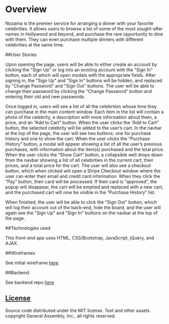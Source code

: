 # Overview

Nozama is the premier service for arranging a dinner with your favorite
celebrities. It allows users to browse a list of some of the most sought-after
names in Hollywood and beyond, and purchase the rare opportunity to dine with
them. They can even purchase multiple dinners with different celebrities at the
same time.

##User Stories

Upon opening the page, users will be able to either create an account by
clicking the "Sign Up" or log into an existing account with the "Sign In"
button, each of which will open modals with the appropriate fields. After
signing in, the "Sign Up" and "Sign In" buttons will be hidden, and replaced
by "Change Password" and "Sign Out" buttons. The user will be able to change
their password by clicking the "Change Password" button and entering their old
and new passwords.

Once logged in, users will see a list of all the celebrities whose time they
can purchase in the main content window. Each item in the list will contain a
photo of the celebrity, a description with more information about them, a
price, and an “Add to Cart” button. When the user clicks the “Add to Cart”
button, the selected celebrity will be added to the user’s cart. In the navbar
at the top of the page, the user will see two buttons: one for purchase history
and one to show the cart. When the user clicks the “Purchase History” button, a
modal will appear showing a list of all the user’s previous purchases, with
information about the item(s) purchased and the total price. When the user
clicks the “Show Cart” button, a collapsible well drops down from the navbar
showing a list of all celebrities in the current cart, their prices, and a
total price for the cart. The user will also see a checkout button, which when
clicked will open a Stripe Checkout window where the user can enter their email
and credit card information. When they click the “Pay” button, their card will
be processed. If their card is “approved”, the popup will disappear, the cart
will be emptied and replaced with a new cart, and the purchased cart will now
be visible in the “Purchase History” list.

When finished, the user will be able to click the "Sign Out"
button, which will log their account out of the back-end, hide the board, and
the user will again see the "Sign Up" and "Sign In" buttons on the navbar at
the top of the page.

##Technologies used

This front-end app uses HTML, CSS/Bootstrap, JavaScript, jQuery, and AJAX.

##Wireframes

See initial wireframe [here](https://drive.google.com/file/d/0B7bwsjwFCuRgUW5pbGxOS21Pd1FvRFMxMzA4cmM0eG1fMWUw/view?usp=sharing)

##Backend

See backend repo [here](https://github.com/Nick-James-Billy/nozama-api)

## [License](LICENSE)

Source code distributed under the MIT license. Text and other assets copyright
General Assembly, Inc., all rights reserved.
